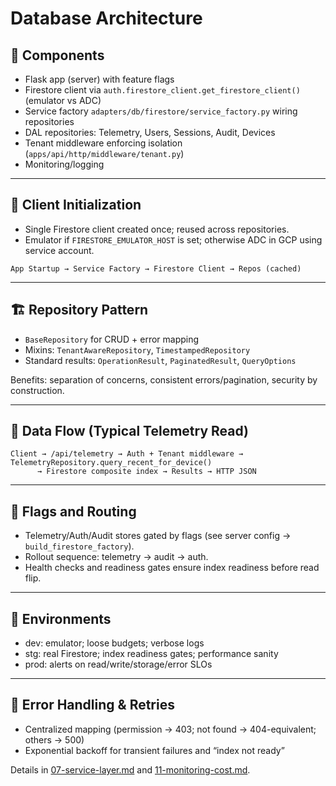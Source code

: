 # Database Architecture

## 🧱 Components

- Flask app (server) with feature flags
- Firestore client via `auth.firestore_client.get_firestore_client()` (emulator vs ADC)
- Service factory `adapters/db/firestore/service_factory.py` wiring repositories
- DAL repositories: Telemetry, Users, Sessions, Audit, Devices
- Tenant middleware enforcing isolation (`apps/api/http/middleware/tenant.py`)
- Monitoring/logging

---

## 🔌 Client Initialization

- Single Firestore client created once; reused across repositories.
- Emulator if `FIRESTORE_EMULATOR_HOST` is set; otherwise ADC in GCP using service account.

```text
App Startup → Service Factory → Firestore Client → Repos (cached)
```

---

## 🏗️ Repository Pattern

- `BaseRepository` for CRUD + error mapping
- Mixins: `TenantAwareRepository`, `TimestampedRepository`
- Standard results: `OperationResult`, `PaginatedResult`, `QueryOptions`

Benefits: separation of concerns, consistent errors/pagination, security by construction.

---

## 🔄 Data Flow (Typical Telemetry Read)

```text
Client → /api/telemetry → Auth + Tenant middleware → TelemetryRepository.query_recent_for_device()
      → Firestore composite index → Results → HTTP JSON
```

---

## 🧭 Flags and Routing

- Telemetry/Auth/Audit stores gated by flags (see server config → `build_firestore_factory`).
- Rollout sequence: telemetry → audit → auth.
- Health checks and readiness gates ensure index readiness before read flip.

---

## 🧳 Environments

- dev: emulator; loose budgets; verbose logs
- stg: real Firestore; index readiness gates; performance sanity
- prod: alerts on read/write/storage/error SLOs

---

## 🔁 Error Handling & Retries

- Centralized mapping (permission → 403; not found → 404-equivalent; others → 500)
- Exponential backoff for transient failures and “index not ready”

Details in [07-service-layer.md](07-service-layer.md) and [11-monitoring-cost.md](11-monitoring-cost.md).
